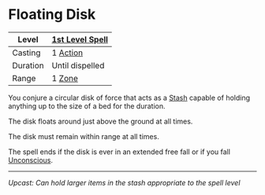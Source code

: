 # Floating Disk

| Level    | [1st Level Spell](1st%20Level%20Spells.md)                            |
| -------- | --------------------------------------------------------------------- |
| Casting  | 1 [Action](../../../../Game%20Procedures/Core%20Procedures/Action.md) |
| Duration | Until dispelled                                                       |
| Range    | 1 [Zone](../../../../Game%20Procedures/Core%20Procedures/Zone.md)     |

You conjure a circular disk of force that acts as a [Stash](../../../../Player%20Characters/Inventory/Stash.md) capable of holding anything up to the size of a bed for the duration.

The disk floats around just above the ground at all times.

The disk must remain within range at all times.

The spell ends if the disk is ever in an extended free fall or if you fall [Unconscious](../../../../Game%20Procedures/Conditions/Unconscious.md).

---
*Upcast: Can hold larger items in the stash appropriate to the spell level*
